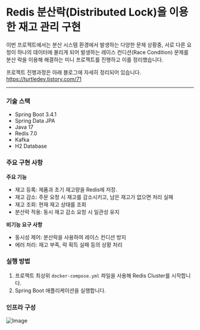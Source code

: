 # Redis 분산락(Distributed Lock)을 이용한 재고 관리 구현

이번 프로젝트에서는 분산 시스템 환경에서 발생하는 다양한 문제 상황중, 서로 다른 요청이 하나의 데이터에 몰리게 되어 발생하는 레이스 컨디션(Race Condition) 문제를 분산 락을 이용해 해결하는 미니 프로젝트를 진행하고 이를 정리했습니다.

프로젝트 진행과정은 아래 블로그에 자세히 정리되어 있습니다.  
https://turtledev.tistory.com/71

---
### 기술 스택
- Spring Boot 3.4.1  
- Spring Data JPA  
- Java 17  
- Redis 7.0  
- Kafka  
- H2 Database
### 주요 구현 사항
**주요 기능**
- 재고 등록: 제품과 초기 재고량을 Redis에 저장.
- 재고 감소: 주문 요청 시 재고를 감소시키고, 남은 재고가 없으면 처리 실패
- 재고 조회: 현재 재고 상태를 조회
- 분산락 적용: 동시 재고 감소 요청 시 일관성 유지

**비기능 요구 사항**
- 동시성 제어: 분산락을 사용하여 레이스 컨디션 방지
- 에러 처리: 재고 부족, 락 획득 실패 등의 상황 처리

### 실행 방법
1. 프로젝트 최상위 `docker-compose.yml` 파일을 사용해 Redis Cluster를 시작합니다.
2. Spring Boot 애플리케이션을 실행합니다.

### 인프라 구성
![Image](https://github.com/user-attachments/assets/26a94942-3938-4f1d-a806-fb0e07bb9004)
